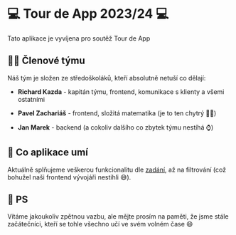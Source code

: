 # 💻 Tour de App 2023/24 💻

Tato aplikace je vyvíjena pro soutěž Tour de App

## 👨‍💻 Členové týmu

Náš tým je složen ze středoškoláků, kteří absolutně netuší co dělají:

- **Richard Kazda** - kapitán týmu, frontend, komunikace s klienty a všemi ostatními

- **Pavel Zachariáš** - frontend, složitá matematika (je to ten chytrý 👨‍🔬)

- **Jan Marek** - backend (a cokoliv dalšího co zbytek týmu nestíhá ⌚️)

## 🧪 Co aplikace umí

Aktuálně splňujeme veškerou funkcionalitu dle [zadání](https://tourdeapp.cz/zadani), až na filtrování (což bohužel naši frontend vývojáři nestihli 😅).

## 🤫 PS

Vítáme jakoukoliv zpětnou vazbu, ale mějte prosím na paměti, že jsme stále začátečníci, kteří se tohle všechno učí ve svém volném čase 😄
